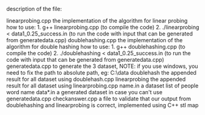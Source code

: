 description of the file:

linearprobing.cpp
    the implementation of the algorithm for linear probing
    how to use:
        1. g++ linearprobing.cpp (to compile the code)
        2. ./linearprobing < data1_0.25_success.in (to run the code with input that can be generated from generatedata.cpp)
doublehashing.cpp
    the implementation of the algorithm for double hashing
    how to use:
        1. g++ doublehashing.cpp (to compile the code)
        2. ./doublehashing < data1_0.25_success.in (to run the code with input that can be generated from generatedata.cpp)
generatedata.cpp
    to generate the 3 dataset, NOTE: if you use windows, you need to fix the path to absolute path, eg: C:\\data
doublehash
    the appended result for all dataset using doublehash.cpp
linearprobing
    the appended result for all dataset using linearprobing.cpp
name.in
    a dataset list of people word name
data*.in
    a generated dataset in case you can't use generatedata.cpp
checkanswer.cpp
    a file to validate that our output from doublehashing and linearprobing is correct, implemented using C++ stl map
